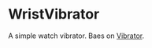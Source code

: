 # WristVibrator

A simple watch vibrator. Baes on [Vibrator](https://github.com/xiaofei-dev/Vibrator).
